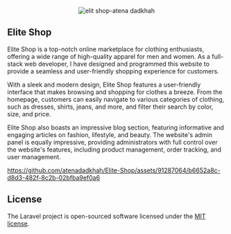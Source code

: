 <p align="center">
    <img src="https://github.com/atenadadkhah/Elit-Shop/assets/91287064/92a9a44c-0fa3-49e3-9488-0e8a90f8b2bd" alt="elit shop-atena dadkhah">
</p>



## Elite Shop

Elite Shop is a top-notch online marketplace for clothing enthusiasts, offering a wide range of high-quality apparel for men and women. As a full-stack web developer, I have designed and programmed this website to provide a seamless and user-friendly shopping experience for customers.

With a sleek and modern design, Elite Shop features a user-friendly interface that makes browsing and shopping for clothes a breeze. From the homepage, customers can easily navigate to various categories of clothing, such as dresses, shirts, jeans, and more, and filter their search by color, size, and price.

Elite Shop also boasts an impressive blog section, featuring informative and engaging articles on fashion, lifestyle, and beauty. The website's admin panel is equally impressive, providing administrators with full control over the website's features, including product management, order tracking, and user management.



https://github.com/atenadadkhah/Elite-Shop/assets/91287064/b6652a8c-d8d3-482f-8c2b-02bfba9ef0a6




## License

The Laravel project is open-sourced software licensed under the [MIT license](https://opensource.org/licenses/MIT).
